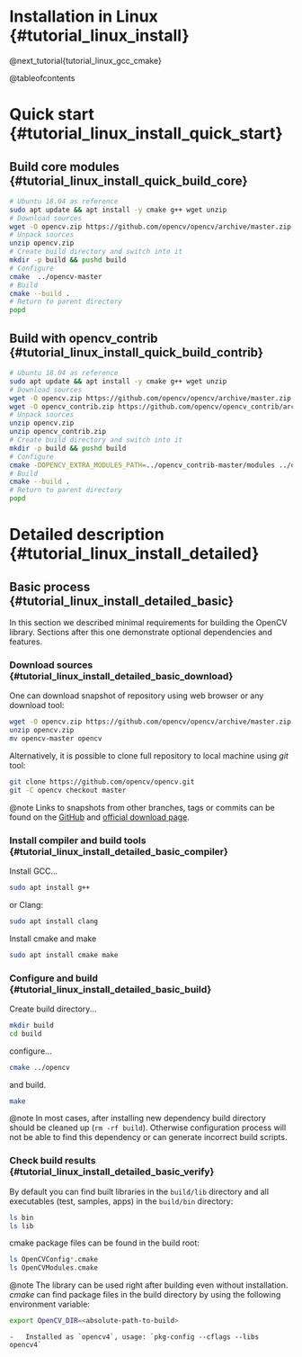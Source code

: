 Installation in Linux {#tutorial_linux_install}
=====================

@next_tutorial{tutorial_linux_gcc_cmake}


@tableofcontents

Quick start {#tutorial_linux_install_quick_start}
===========

Build core modules {#tutorial_linux_install_quick_build_core}
------------------
```.sh
# Ubuntu 18.04 as reference
sudo apt update && apt install -y cmake g++ wget unzip
# Download sources
wget -O opencv.zip https://github.com/opencv/opencv/archive/master.zip
# Unpack sources
unzip opencv.zip
# Create build directory and switch into it
mkdir -p build && pushd build
# Configure
cmake  ../opencv-master
# Build
cmake --build .
# Return to parent directory
popd
```

Build with opencv_contrib {#tutorial_linux_install_quick_build_contrib}
-------------------------
```.sh
# Ubuntu 18.04 as reference
sudo apt update && apt install -y cmake g++ wget unzip
# Download sources
wget -O opencv.zip https://github.com/opencv/opencv/archive/master.zip
wget -O opencv_contrib.zip https://github.com/opencv/opencv_contrib/archive/master.zip
# Unpack sources
unzip opencv.zip
unzip opencv_contrib.zip
# Create build directory and switch into it
mkdir -p build && pushd build
# Configure
cmake -DOPENCV_EXTRA_MODULES_PATH=../opencv_contrib-master/modules ../opencv-master
# Build
cmake --build .
# Return to parent directory
popd
```

Detailed description {#tutorial_linux_install_detailed}
====================

Basic process {#tutorial_linux_install_detailed_basic}
-------------

In this section we described minimal requirements for building the OpenCV library. Sections after this one demonstrate optional dependencies and features.

### Download sources {#tutorial_linux_install_detailed_basic_download}

One can download snapshot of repository using web browser or any download tool:
```.sh
wget -O opencv.zip https://github.com/opencv/opencv/archive/master.zip
unzip opencv.zip
mv opencv-master opencv
```

Alternatively, it is possible to clone full repository to local machine using _git_ tool:
```.sh
git clone https://github.com/opencv/opencv.git
git -C opencv checkout master
```

@note
Links to snapshots from other branches, tags or commits can be found on the [GitHub](https://github.com/opencv/opencv) and [official download page](https://opencv.org/releases.html).

### Install compiler and build tools {#tutorial_linux_install_detailed_basic_compiler}

Install GCC...
```.sh
sudo apt install g++
```
or Clang:
```.sh
sudo apt install clang
```

Install cmake and make
```.sh
sudo apt install cmake make
```

### Configure and build {#tutorial_linux_install_detailed_basic_build}

Create build directory...
```.sh
mkdir build
cd build
```

configure...
```.sh
cmake ../opencv
```

and build.
```.sh
make
```

@note
In most cases, after installing new dependency build directory should be cleaned up (`rm -rf build`). Otherwise configuration process will not be able to find this dependency or can generate incorrect build scripts.


### Check build results {#tutorial_linux_install_detailed_basic_verify}

By default you can find built libraries in the `build/lib` directory and all executables (test, samples, apps) in the `build/bin` directory:
```.sh
ls bin
ls lib
```

cmake package files can be found in the build root:
```.sh
ls OpenCVConfig*.cmake
ls OpenCVModules.cmake
```

@note
The library can be used right after building even without installation. _cmake_ can find package files in the build directory by using the following environment variable:
```.sh
export OpenCV_DIR=<absolute-path-to-build>
```

    -   Installed as `opencv4`, usage: `pkg-config --cflags --libs opencv4`